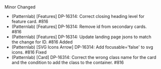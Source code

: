 Minor
Changed
- (Patternlab) [Features] DP-16314: Correct closing heading level for feature card. #816
- (Patternlab) [Features] DP-16314: Remove id from secondary cards. #816
- (Patternlab) [Features] DP-16314: Update landing page jsons to match the change for ID. #816
Added
- (Patternlab) [SVG Icons Arrow] DP-16314: Add focusable='false' to svg icons. #816
Fixed
- (Patternlab) [Card] DP-16314: Correct the wrong class name for the card and the condition to add the class to the container. #816
